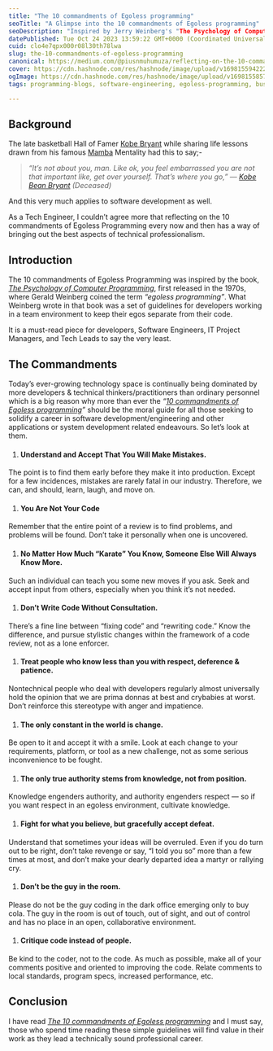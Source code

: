 ```yaml
---
title: "The 10 commandments of Egoless programming"
seoTitle: "A Glimpse into the 10 commandments of Egoless programming"
seoDescription: "Inspired by Jerry Weinberg's "The Psychology of Computer Programming" book, first released in the 1970s."
datePublished: Tue Oct 24 2023 13:59:22 GMT+0000 (Coordinated Universal Time)
cuid: clo4e7qpx000r08l30th78lwa
slug: the-10-commandments-of-egoless-programming
canonical: https://medium.com/@piusnmuhumuza/reflecting-on-the-10-commandments-of-egoless-programming-1bc4189e32f
cover: https://cdn.hashnode.com/res/hashnode/image/upload/v1698155942220/ce3dcff7-9003-4357-90a8-6360cc215b90.webp
ogImage: https://cdn.hashnode.com/res/hashnode/image/upload/v1698155857727/ad7e441d-d081-48b1-a9a1-fe9b14783d96.webp
tags: programming-blogs, software-engineering, egoless-programming, businessengineering

---
```


## Background

The late basketball Hall of Famer [Kobe Bryant](https://twitter.com/kobebryant) while sharing life lessons drawn from his famous [Mamba](https://sportsacademy.us/) Mentality had this to say;-

> *“It’s not about you, man. Like ok, you feel embarrassed you are not that important like, get over yourself. That’s where you go,” —* [*Kobe Bean Bryant*](https://en.wikipedia.org/wiki/Kobe_Bryant) *(Deceased)*

And this very much applies to software development as well.

As a Tech Engineer, I couldn’t agree more that reflecting on the 10 commandments of Egoless Programming every now and then has a way of bringing out the best aspects of technical professionalism.

## Introduction

The 10 commandments of Egoless Programming was inspired by the book, [*The Psychology of Computer Programming*](https://www.goodreads.com/book/show/1660754.The_Psychology_of_Computer_Programming), first released in the 1970s, where Gerald Weinberg coined the term *“egoless programming”*. What Weinberg wrote in that book was a set of guidelines for developers working in a team environment to keep their egos separate from their code.

It is a must-read piece for developers, Software Engineers, IT Project Managers, and Tech Leads to say the very least.

## The Commandments

Today’s ever-growing technology space is continually being dominated by more developers & technical thinkers/practitioners than ordinary personnel which is a big reason why more than ever the *“*[*10 commandments of Egoless programming*](https://blog.codinghorror.com/the-ten-commandments-of-egoless-programming/)*”* should be the moral guide for all those seeking to solidify a career in software development/engineering and other applications or system development related endeavours. So let’s look at them.

1. #### Understand and Accept That You Will Make Mistakes.
    

The point is to find them early before they make it into production. Except for a few incidences, mistakes are rarely fatal in our industry. Therefore, we can, and should, learn, laugh, and move on.

1. #### You Are Not Your Code
    

Remember that the entire point of a review is to find problems, and problems will be found. Don’t take it personally when one is uncovered.

1. #### No Matter How Much “Karate” You Know, Someone Else Will Always Know More.
    

Such an individual can teach you some new moves if you ask. Seek and accept input from others, especially when you think it’s not needed.

1. #### Don’t Write Code Without Consultation.
    

There’s a fine line between “fixing code” and “rewriting code.” Know the difference, and pursue stylistic changes within the framework of a code review, not as a lone enforcer.

1. #### Treat people who know less than you with respect, deference & patience.
    

Nontechnical people who deal with developers regularly almost universally hold the opinion that we are prima donnas at best and crybabies at worst. Don’t reinforce this stereotype with anger and impatience.

1. #### The only constant in the world is change.
    

Be open to it and accept it with a smile. Look at each change to your requirements, platform, or tool as a new challenge, not as some serious inconvenience to be fought.

1. #### The only true authority stems from knowledge, not from position.
    

Knowledge engenders authority, and authority engenders respect — so if you want respect in an egoless environment, cultivate knowledge.

1. #### Fight for what you believe, but gracefully accept defeat.
    

Understand that sometimes your ideas will be overruled. Even if you do turn out to be right, don’t take revenge or say, “I told you so” more than a few times at most, and don’t make your dearly departed idea a martyr or rallying cry.

1. #### Don’t be the guy in the room.
    

Please do not be the guy coding in the dark office emerging only to buy cola. The guy in the room is out of touch, out of sight, and out of control and has no place in an open, collaborative environment.

1. #### Critique code instead of people.
    

Be kind to the coder, not to the code. As much as possible, make all of your comments positive and oriented to improving the code. Relate comments to local standards, program specs, increased performance, etc.

## Conclusion

I have read [*The 10 commandments of Egoless programming*](https://blog.codinghorror.com/the-ten-commandments-of-egoless-programming/) and I must say, those who spend time reading these simple guidelines will find value in their work as they lead a technically sound professional career.
